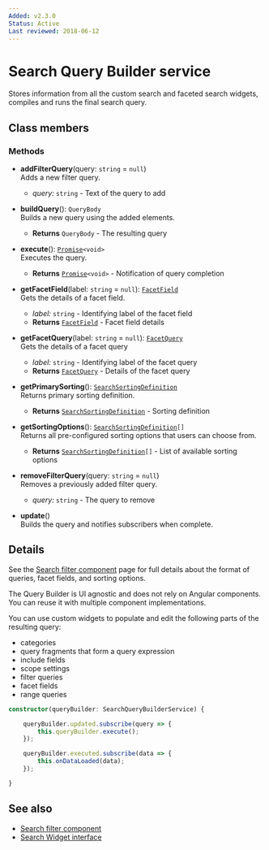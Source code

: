 ```yaml
---
Added: v2.3.0
Status: Active
Last reviewed: 2018-06-12
---
```


# Search Query Builder service

Stores information from all the custom search and faceted search widgets, compiles and runs the final search query.

## Class members

### Methods

-   **addFilterQuery**(query: `string` = `null`)<br/>
    Adds a new filter query.
    -   _query:_ `string`  - Text of the query to add

-   **buildQuery**(): `QueryBody`<br/>
    Builds a new query using the added elements.
    -   **Returns** `QueryBody` - The resulting query

-   **execute**(): [`Promise`](https://developer.mozilla.org/en-US/docs/Web/JavaScript/Guide/Using_promises)`<void>`<br/>
    Executes the query.
    -   **Returns** [`Promise`](https://developer.mozilla.org/en-US/docs/Web/JavaScript/Guide/Using_promises)`<void>` - Notification of query completion

-   **getFacetField**(label: `string` = `null`): [`FacetField`](../../lib/content-services/search/facet-field.interface.ts)<br/>
    Gets the details of a facet field.
    -   _label:_ `string`  - Identifying label of the facet field
    -   **Returns** [`FacetField`](../../lib/content-services/search/facet-field.interface.ts) - Facet field details

-   **getFacetQuery**(label: `string` = `null`): [`FacetQuery`](../../lib/content-services/search/facet-query.interface.ts)<br/>
    Gets the details of a facet query
    -   _label:_ `string`  - Identifying label of the facet query
    -   **Returns** [`FacetQuery`](../../lib/content-services/search/facet-query.interface.ts) - Details of the facet query

-   **getPrimarySorting**(): [`SearchSortingDefinition`](../../lib/content-services/search/search-sorting-definition.interface.ts)<br/>
    Returns primary sorting definition.
    -   **Returns** [`SearchSortingDefinition`](../../lib/content-services/search/search-sorting-definition.interface.ts) - Sorting definition
-   **getSortingOptions**(): [`SearchSortingDefinition`](../../lib/content-services/search/search-sorting-definition.interface.ts)`[]`<br/>
    Returns all pre-configured sorting options that users can choose from.
    -   **Returns** [`SearchSortingDefinition`](../../lib/content-services/search/search-sorting-definition.interface.ts)`[]` - List of available sorting options
-   **removeFilterQuery**(query: `string` = `null`)<br/>
    Removes a previously added filter query.
    -   _query:_ `string`  - The query to remove

-   **update**()<br/>
    Builds the query and notifies subscribers when complete.

## Details

See the [Search filter component](search-filter.component.md) page for full details about the format of queries,
facet fields, and sorting options.

The Query Builder is UI agnostic and does not rely on Angular components.
You can reuse it with multiple component implementations.

You can use custom widgets to populate and edit the following parts of the resulting query:

-   categories
-   query fragments that form a query expression
-   include fields
-   scope settings
-   filter queries
-   facet fields
-   range queries

```ts
constructor(queryBuilder: SearchQueryBuilderService) {

    queryBuilder.updated.subscribe(query => {
        this.queryBuilder.execute();
    });

    queryBuilder.executed.subscribe(data => {
        this.onDataLoaded(data);
    });

}
```

## See also

- [Search filter component](search-filter.component.md)
- [Search Widget interface](search-widget.interface.md)